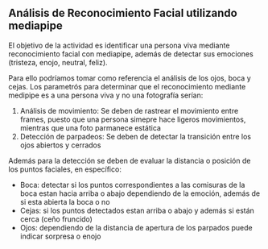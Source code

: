 ## Análisis de Reconocimiento Facial utilizando mediapipe

El objetivo de la actividad es identificar una persona viva mediante reconocimiento facial con mediapipe, además de detectar sus emociones (tristeza, enojo, neutral, feliz).

Para ello podríamos tomar como referencia el análisis de los ojos, boca y cejas. Los parametrós para determinar que el reconocimiento mediante medipipe es a una persona viva y no una fotografía serían:

1. Análisis de movimiento: Se deben de rastrear el movimiento entre frames, puesto que una persona simepre hace ligeros movimientos, mientras que una foto parmanece estática
2. Detección de parpadeos: Se deben de detectar la transición entre los ojos abiertos y cerrados

Además para la detección se deben de evaluar la distancia o posición de los puntos faciales, en específico:
+ Boca: detectar si los puntos correspondientes a las comisuras de la boca estan hacia arriba o abajo dependiendo de la emoción, además de si esta abierta la boca o no
+ Cejas: si los puntos detectados estan arriba o abajo y además si están cerca (ceño fruncido)
+ Ojos: dependiendo de la distancia de apertura de los parpados puede indicar sorpresa o enojo



